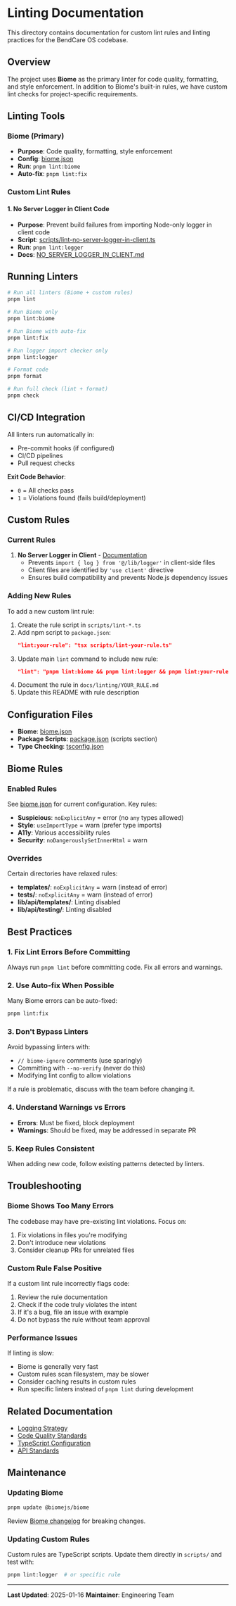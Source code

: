 # Linting Documentation

This directory contains documentation for custom lint rules and linting practices for the BendCare OS codebase.

## Overview

The project uses **Biome** as the primary linter for code quality, formatting, and style enforcement. In addition to Biome's built-in rules, we have custom lint checks for project-specific requirements.

## Linting Tools

### Biome (Primary)
- **Purpose**: Code quality, formatting, style enforcement
- **Config**: [biome.json](../../biome.json)
- **Run**: `pnpm lint:biome`
- **Auto-fix**: `pnpm lint:fix`

### Custom Lint Rules

#### 1. No Server Logger in Client Code
- **Purpose**: Prevent build failures from importing Node-only logger in client code
- **Script**: [scripts/lint-no-server-logger-in-client.ts](../../scripts/lint-no-server-logger-in-client.ts)
- **Run**: `pnpm lint:logger`
- **Docs**: [NO_SERVER_LOGGER_IN_CLIENT.md](./NO_SERVER_LOGGER_IN_CLIENT.md)

## Running Linters

```bash
# Run all linters (Biome + custom rules)
pnpm lint

# Run Biome only
pnpm lint:biome

# Run Biome with auto-fix
pnpm lint:fix

# Run logger import checker only
pnpm lint:logger

# Format code
pnpm format

# Run full check (lint + format)
pnpm check
```

## CI/CD Integration

All linters run automatically in:
- Pre-commit hooks (if configured)
- CI/CD pipelines
- Pull request checks

**Exit Code Behavior**:
- `0` = All checks pass
- `1` = Violations found (fails build/deployment)

## Custom Rules

### Current Rules

1. **No Server Logger in Client** - [Documentation](./NO_SERVER_LOGGER_IN_CLIENT.md)
   - Prevents `import { log } from '@/lib/logger'` in client-side files
   - Client files are identified by `'use client'` directive
   - Ensures build compatibility and prevents Node.js dependency issues

### Adding New Rules

To add a new custom lint rule:

1. Create the rule script in `scripts/lint-*.ts`
2. Add npm script to `package.json`:
   ```json
   "lint:your-rule": "tsx scripts/lint-your-rule.ts"
   ```
3. Update main `lint` command to include new rule:
   ```json
   "lint": "pnpm lint:biome && pnpm lint:logger && pnpm lint:your-rule"
   ```
4. Document the rule in `docs/linting/YOUR_RULE.md`
5. Update this README with rule description

## Configuration Files

- **Biome**: [biome.json](../../biome.json)
- **Package Scripts**: [package.json](../../package.json) (scripts section)
- **Type Checking**: [tsconfig.json](../../tsconfig.json)

## Biome Rules

### Enabled Rules

See [biome.json](../../biome.json) for current configuration. Key rules:

- **Suspicious**: `noExplicitAny` = error (no `any` types allowed)
- **Style**: `useImportType` = warn (prefer type imports)
- **A11y**: Various accessibility rules
- **Security**: `noDangerouslySetInnerHtml` = warn

### Overrides

Certain directories have relaxed rules:

- **templates/**: `noExplicitAny` = warn (instead of error)
- **tests/**: `noExplicitAny` = warn (instead of error)
- **lib/api/templates/**: Linting disabled
- **lib/api/testing/**: Linting disabled

## Best Practices

### 1. Fix Lint Errors Before Committing
Always run `pnpm lint` before committing code. Fix all errors and warnings.

### 2. Use Auto-fix When Possible
Many Biome errors can be auto-fixed:
```bash
pnpm lint:fix
```

### 3. Don't Bypass Linters
Avoid bypassing linters with:
- `// biome-ignore` comments (use sparingly)
- Committing with `--no-verify` (never do this)
- Modifying lint config to allow violations

If a rule is problematic, discuss with the team before changing it.

### 4. Understand Warnings vs Errors
- **Errors**: Must be fixed, block deployment
- **Warnings**: Should be fixed, may be addressed in separate PR

### 5. Keep Rules Consistent
When adding new code, follow existing patterns detected by linters.

## Troubleshooting

### Biome Shows Too Many Errors

The codebase may have pre-existing lint violations. Focus on:
1. Fix violations in files you're modifying
2. Don't introduce new violations
3. Consider cleanup PRs for unrelated files

### Custom Rule False Positive

If a custom lint rule incorrectly flags code:
1. Review the rule documentation
2. Check if the code truly violates the intent
3. If it's a bug, file an issue with example
4. Do not bypass the rule without team approval

### Performance Issues

If linting is slow:
- Biome is generally very fast
- Custom rules scan filesystem, may be slower
- Consider caching results in custom rules
- Run specific linters instead of `pnpm lint` during development

## Related Documentation

- [Logging Strategy](../logging_strategy.md)
- [Code Quality Standards](../CLAUDE.md)
- [TypeScript Configuration](../typescript/README.md)
- [API Standards](../api/STANDARDS.md)

## Maintenance

### Updating Biome

```bash
pnpm update @biomejs/biome
```

Review [Biome changelog](https://biomejs.dev/blog/) for breaking changes.

### Updating Custom Rules

Custom rules are TypeScript scripts. Update them directly in `scripts/` and test with:
```bash
pnpm lint:logger  # or specific rule
```

---

**Last Updated**: 2025-01-16
**Maintainer**: Engineering Team
